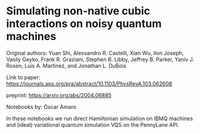# Simulating non-native cubic interactions on noisy quantum machines

Original authors: Yuan Shi, Alessandro R. Castelli, Xian Wu, Ilon Joseph, Vasily Geyko, Frank R. Graziani, Stephen B. Libby, Jeffrey B. Parker, Yaniv J. Rosen, Luis A. Martinez, and Jonathan L. DuBois

Link to paper: https://journals.aps.org/pra/abstract/10.1103/PhysRevA.103.062608 

preprint: https://arxiv.org/abs/2004.06885

Notebooks by: Óscar Amaro

In these notebooks we run direct Hamiltonian simulation on IBMQ machines and (ideal) variational quantum simulation VQS on the PennyLane API.

